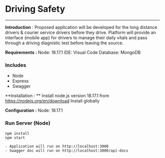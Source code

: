 # Driving Safety

---

**Introduction** :
Proposed application will be developed for the long distance drivers & courier service drivers before they drive. Platform will provide an interface (mobile app) for drivers to manage their daily vitals and pass through a driving diagnistic test before leaving the source. 

**Requirements :**
Node: 18.17.1
IDE: Visual Code
Database: MongoDB


### Includes

- Node
- Express
- Swagger

**Installation : **
Install node.js version 18.17.1 from https://nodejs.org/en/download
Install globally

**Configuration :**
Node: 18.17.1

### Run Server (Node)

```
npm install
npm start
```

```
- Application will run on http://localhost:3000
- Swagger doc will run on http://localhost:3000/api-docs





```
